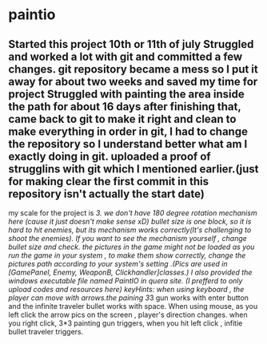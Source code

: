 # paintio
Started this project 10th or 11th of july
Struggled and worked a lot with git and committed a few changes.
git repository became a mess so I put it away for about two weeks and saved my time for project
Struggled with painting the area inside the path for about 16 days
after finishing that, came back to git to make it right and clean
to make everything in order in git, I had to change the repository so I understand better what am I exactly doing in git.
uploaded a proof of strugglins with git which I mentioned earlier.(just for making clear the first commit in this repository isn't actually the start date)
-----------------------------------------------------------------------
my scale for the project is *3.
we don't have 180 degree rotation mechanism here (cause it just doesn't make sense xD)
bullet size is one block, so it is hard to hit enemies, but its mechanism works correctly(It's challenging to shoot the enemies). If you want to see the mechanism yourself , change bullet size and check.
the pictures in the game might not be loaded as you run the game in your system , to make them show correctly, change the pictures path according to your system's setting .(Pics are used in [GamePanel, Enemy, WeaponB, Clickhandler]classes.)
I also provided the windows executable file named PaintIO in quera site. (I prefferd to only upload codes and resources here)
keyHints: when using keyboard , the player can move with arrows.the paining 3*3 gun works with enter button and the infinite traveler bullet works with space. When using mouse, as you left click the arrow pics on the screen , player's direction changes. when you right click, 3*3 painting gun triggers, when you hit left click , infitie bullet traveler triggers.


